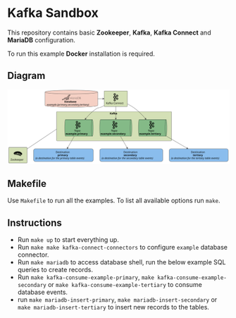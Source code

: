 # Kafka Sandbox

This repository contains basic **Zookeeper**, **Kafka**, **Kafka Connect** and **MariaDB** configuration.

To run this example **Docker** installation is required.

## Diagram

![](diagram/flow.svg)

## Makefile

Use `Makefile` to run all the examples. To list all available options run `make`.

## Instructions

- Run `make up` to start everything up.
- Run `make make kafka-connect-connectors` to configure `example` database connector.
- Run `make mariadb` to access database shell, run the below example SQL queries to create records. 
- Run `make kafka-consume-example-primary`, `make kafka-consume-example-secondary` or `make kafka-consume-example-tertiary` to consume database events.
- run `make mariadb-insert-primary`, `make mariadb-insert-secondary` or `make mariadb-insert-tertiary` to insert new records to the tables.
